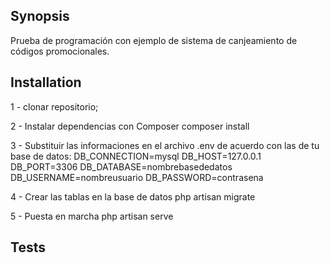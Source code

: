 ## Synopsis

Prueba de programación con ejemplo de sistema de canjeamiento de códigos promocionales.

## Installation

1 - clonar repositorio;

2 - Instalar dependencias con Composer
    composer install

3 - Substituir las informaciones en el archivo .env de acuerdo con las de tu base de datos:
    DB_CONNECTION=mysql
    DB_HOST=127.0.0.1
    DB_PORT=3306
    DB_DATABASE=nombrebasededatos
    DB_USERNAME=nombreusuario
    DB_PASSWORD=contrasena

4 - Crear las tablas en la base de datos
    php artisan migrate

5 - Puesta en marcha
    php artisan serve


## Tests


